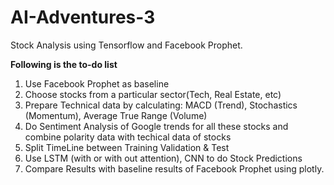 # AI-Adventures-3
Stock Analysis using Tensorflow and  Facebook Prophet. 

**Following is the to-do list**

1) Use Facebook Prophet as baseline
2) Choose stocks from a particular sector(Tech, Real Estate, etc)
3) Prepare Technical data by calculating:
  MACD (Trend),
  Stochastics (Momentum),
  Average True Range (Volume) 
3) Do Sentiment Analysis of Google trends for all these stocks and combine polarity data with techical data of stocks
4) Split TimeLine between Training Validation & Test
5) Use LSTM (with or with out attention), CNN to do Stock Predictions 
6) Compare Results with baseline results of Facebook Prophet using plotly.
